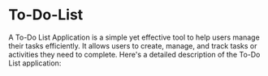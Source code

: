 # To-Do-List
A To-Do List Application is a simple yet effective tool to help users manage their tasks efficiently. It allows users to create, manage, and track tasks or activities they need to complete. Here's a detailed description of the To-Do List application:
